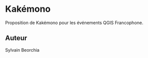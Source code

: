 # Kakémono

Proposition de Kakémono pour les événements QGIS Francophone.

## Auteur

Sylvain Beorchia

